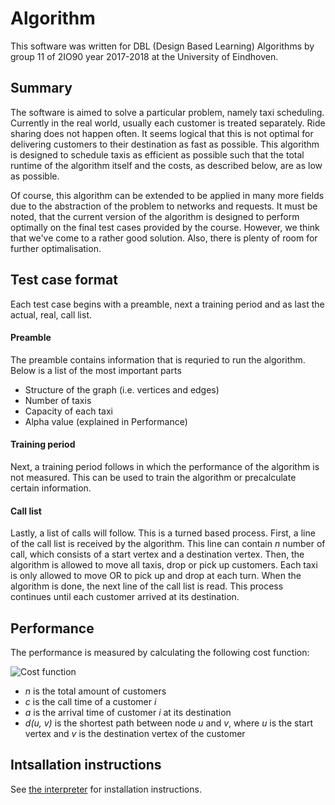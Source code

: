 # Algorithm
This software was written for DBL (Design Based Learning) Algorithms by group 11 of 2IO90 year 2017-2018 at the University of Eindhoven. 

## Summary
The software is aimed to solve a particular problem, namely taxi scheduling. Currently in the real world, usually each customer is treated separately. Ride sharing does not happen often. It seems logical that this is not optimal for delivering customers to their destination as fast as possible. This algorithm is designed to schedule taxis as efficient as possible such that the total runtime of the algorithm itself and the costs, as described below, are as low as possible. 

Of course, this algorithm can be extended to be applied in many more fields due to the abstraction of the problem to networks and requests. It must be noted, that the current version of the algorithm is designed to perform optimally on the final test cases provided by the course. However, we think that we've come to a rather good solution. Also, there is plenty of room for further optimalisation. 

## Test case format
Each test case begins with a preamble, next a training period and as last the actual, real, call list.

#### Preamble
The preamble contains information that is requried to run the algorithm. Below is a list of the most important parts
* Structure of the graph (i.e. vertices and edges)
* Number of taxis
* Capacity of each taxi
* Alpha value (explained in Performance)

#### Training period
Next, a training period follows in which the performance of the algorithm is not measured. This can be used to train the algorithm or precalculate certain information. 

#### Call list
Lastly, a list of calls will follow. This is a turned based process. First, a line of the call list is received by the algorithm. This line can contain _n_ number of call, which consists of a start vertex and a destination vertex. Then, the algorithm is allowed to move all taxis, drop or pick up customers. Each taxi is only allowed to move OR to pick up and drop at each turn. When the algorithm is done, the next line of the call list is read. This process continues until each customer arrived at its destination. 

## Performance
The performance is measured by calculating the following cost function:

![Cost function](https://latex.codecogs.com/gif.latex?\large&space;\sum^n_{i&space;=&space;1}\left&space;(&space;\frac{a_i&space;-&space;c_i}{(d(u_i,&space;v_i)&space;&plus;&space;2)^{\alpha}}&space;\right&space;)^2)

* _n_ is the total amount of customers
* _c_ is the call time of a customer _i_
* _a_ is the arrival time of customer _i_ at its destination
* _d(u, v)_ is the shortest path between node _u_ and _v_, where _u_ is the start vertex and _v_ is the destination vertex of the customer

## Intsallation instructions
See [the interpreter](https://github.com/SquarePlayn/2IO90-Interpreter) for installation instructions.
